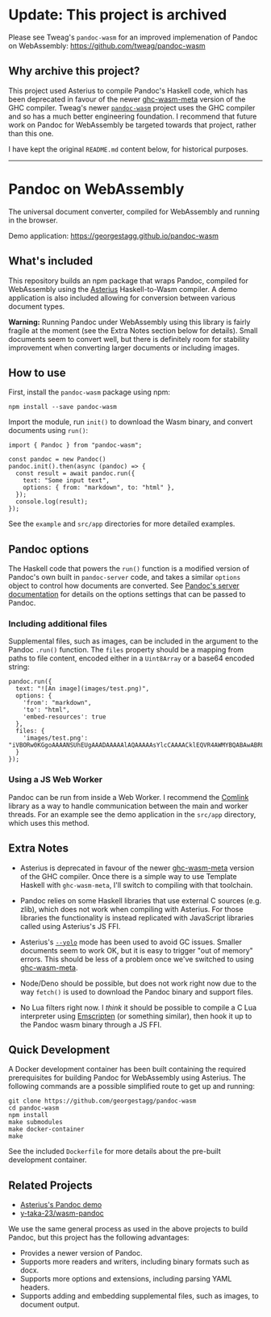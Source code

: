 # Update: This project is archived

Please see Tweag's `pandoc-wasm` for an improved implemenation of Pandoc on WebAssembly: https://github.com/tweag/pandoc-wasm

## Why archive this project?

This project used Asterius to compile Pandoc's Haskell code, which has been deprecated in favour of the newer [ghc-wasm-meta](https://gitlab.haskell.org/ghc/ghc-wasm-meta) version of the GHC compiler. Tweag's newer [`pandoc-wasm`](https://github.com/tweag/pandoc-wasm) project uses the GHC compiler and so has a much better engineering foundation. I recommend that future work on Pandoc for WebAssembly be targeted towards that project, rather than this one.

I have kept the original `README.md` content below, for historical purposes.

---

# Pandoc on WebAssembly

The universal document converter, compiled for WebAssembly and running in the browser.

Demo application: https://georgestagg.github.io/pandoc-wasm

## What's included

This repository builds an npm package that wraps Pandoc, compiled for WebAssembly using the [Asterius](https://github.com/tweag/asterius) Haskell-to-Wasm compiler. A demo application is also included allowing for conversion between various document types.

**Warning:** Running Pandoc under WebAssembly using this library is fairly fragile at the moment (see the Extra Notes section below for details). Small documents seem to convert well, but there is definitely room for stability improvement when converting larger documents or including images.

## How to use

First, install the `pandoc-wasm` package using npm:

```
npm install --save pandoc-wasm
```

Import the module, run `init()` to download the Wasm binary, and convert documents using `run()`:

```
import { Pandoc } from "pandoc-wasm";

const pandoc = new Pandoc()
pandoc.init().then(async (pandoc) => {
  const result = await pandoc.run({
    text: "Some input text",
    options: { from: "markdown", to: "html" },
  });
  console.log(result);
});

```

See the `example` and `src/app` directories for more detailed examples.

## Pandoc options

The Haskell code that powers the `run()` function is a modified version of Pandoc's own built in `pandoc-server` code, and takes a similar `options` object to control how documents are converted. See [Pandoc's server documentation](https://pandoc.org/pandoc-server.html) for details on the options settings that can be passed to Pandoc.

### Including additional files

Supplemental files, such as images, can be included in the argument to the Pandoc `.run()` function. The `files` property should be a mapping from paths to file content, encoded either in a `Uint8Array` or a base64 encoded string:

```
pandoc.run({
  text: "![An image](images/test.png)",
  options: {
    'from': "markdown",
    'to': "html",
    'embed-resources': true
  },
  files: {
    'images/test.png': "iVBORw0KGgoAAAANSUhEUgAAADAAAAAlAQAAAAAsYlcCAAAACklEQVR4AWMYBQABAwABRUEDtQAAAABJRU5ErkJggg=="
  }
});
```

### Using a JS Web Worker

Pandoc can be run from inside a Web Worker. I recommend the [Comlink](https://github.com/GoogleChromeLabs/comlink) library as a way to handle communication between the main and worker threads. For an example see the demo application in the `src/app` directory, which uses this method.

## Extra Notes

* Asterius is deprecated in favour of the newer [ghc-wasm-meta](https://gitlab.haskell.org/ghc/ghc-wasm-meta) version of the GHC compiler. Once there is a simple way to use Template Haskell with `ghc-wasm-meta`, I'll switch to compiling with that toolchain.

* Pandoc relies on some Haskell libraries that use external C sources (e.g. zlib), which does not work when compiling with Asterius. For those libraries the functionality is instead replicated with JavaScript libraries called using Asterius's JS FFI.

* Asterius's [`--yolo`](https://asterius.netlify.app/ahc-link#--yolo) mode has been used to avoid GC issues. Smaller documents seem to work OK, but it is easy to trigger "out of memory" errors. This should be less of a problem once we've switched to using [ghc-wasm-meta](https://gitlab.haskell.org/ghc/ghc-wasm-meta).

* Node/Deno should be possible, but does not work right now due to the way `fetch()` is used to download the Pandoc binary and support files.

* No Lua filters right now. I _think_ it should be possible to compile a C Lua interpreter using [Emscripten](https://emscripten.org) (or something similar), then hook it up to the Pandoc wasm binary through a JS FFI.

## Quick Development

A Docker development container has been built containing the required prerequisites for building Pandoc for WebAssembly using Asterius. The following commands are a possible simplified route to get up and running:

```
git clone https://github.com/georgestagg/pandoc-wasm
cd pandoc-wasm
npm install
make submodules
make docker-container
make
```

See the included `Dockerfile` for more details about the pre-built development container.

## Related Projects

* [Asterius's Pandoc demo](https://asterius.netlify.app/demo/pandoc/pandoc.html)
* [y-taka-23/wasm-pandoc](https://github.com/y-taka-23/wasm-pandoc)

We use the same general process as used in the above projects to build Pandoc, but this project has the following advantages:
 * Provides a newer version of Pandoc.
 * Supports more readers and writers, including binary formats such as docx.
 * Supports more options and extensions, including parsing YAML headers.
 * Supports adding and embedding supplemental files, such as images, to document output.
